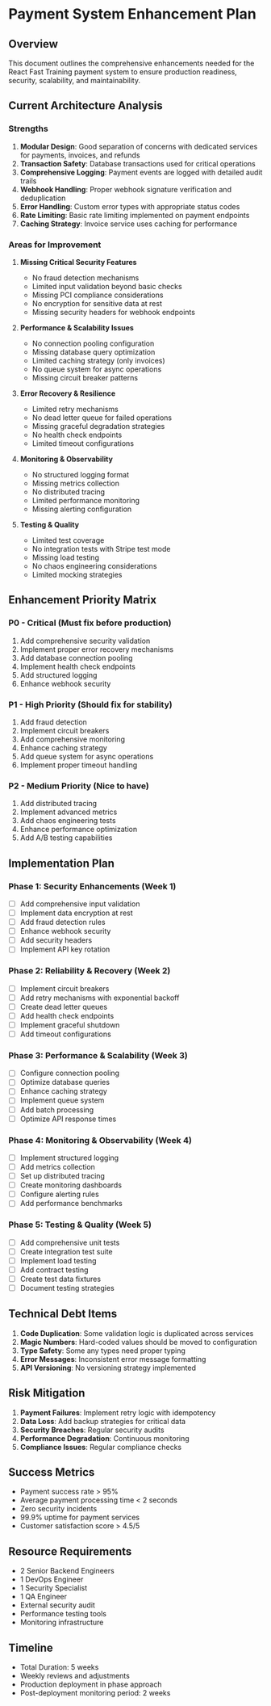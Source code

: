 # Payment System Enhancement Plan

## Overview
This document outlines the comprehensive enhancements needed for the React Fast Training payment system to ensure production readiness, security, scalability, and maintainability.

## Current Architecture Analysis

### Strengths
1. **Modular Design**: Good separation of concerns with dedicated services for payments, invoices, and refunds
2. **Transaction Safety**: Database transactions used for critical operations
3. **Comprehensive Logging**: Payment events are logged with detailed audit trails
4. **Webhook Handling**: Proper webhook signature verification and deduplication
5. **Error Handling**: Custom error types with appropriate status codes
6. **Rate Limiting**: Basic rate limiting implemented on payment endpoints
7. **Caching Strategy**: Invoice service uses caching for performance

### Areas for Improvement
1. **Missing Critical Security Features**
   - No fraud detection mechanisms
   - Limited input validation beyond basic checks
   - Missing PCI compliance considerations
   - No encryption for sensitive data at rest
   - Missing security headers for webhook endpoints

2. **Performance & Scalability Issues**
   - No connection pooling configuration
   - Missing database query optimization
   - Limited caching strategy (only invoices)
   - No queue system for async operations
   - Missing circuit breaker patterns

3. **Error Recovery & Resilience**
   - Limited retry mechanisms
   - No dead letter queue for failed operations
   - Missing graceful degradation strategies
   - No health check endpoints
   - Limited timeout configurations

4. **Monitoring & Observability**
   - No structured logging format
   - Missing metrics collection
   - No distributed tracing
   - Limited performance monitoring
   - Missing alerting configuration

5. **Testing & Quality**
   - Limited test coverage
   - No integration tests with Stripe test mode
   - Missing load testing
   - No chaos engineering considerations
   - Limited mocking strategies

## Enhancement Priority Matrix

### P0 - Critical (Must fix before production)
1. Add comprehensive security validation
2. Implement proper error recovery mechanisms
3. Add database connection pooling
4. Implement health check endpoints
5. Add structured logging
6. Enhance webhook security

### P1 - High Priority (Should fix for stability)
1. Add fraud detection
2. Implement circuit breakers
3. Add comprehensive monitoring
4. Enhance caching strategy
5. Add queue system for async operations
6. Implement proper timeout handling

### P2 - Medium Priority (Nice to have)
1. Add distributed tracing
2. Implement advanced metrics
3. Add chaos engineering tests
4. Enhance performance optimization
5. Add A/B testing capabilities

## Implementation Plan

### Phase 1: Security Enhancements (Week 1)
- [ ] Add comprehensive input validation
- [ ] Implement data encryption at rest
- [ ] Add fraud detection rules
- [ ] Enhance webhook security
- [ ] Add security headers
- [ ] Implement API key rotation

### Phase 2: Reliability & Recovery (Week 2)
- [ ] Implement circuit breakers
- [ ] Add retry mechanisms with exponential backoff
- [ ] Create dead letter queues
- [ ] Add health check endpoints
- [ ] Implement graceful shutdown
- [ ] Add timeout configurations

### Phase 3: Performance & Scalability (Week 3)
- [ ] Configure connection pooling
- [ ] Optimize database queries
- [ ] Enhance caching strategy
- [ ] Implement queue system
- [ ] Add batch processing
- [ ] Optimize API response times

### Phase 4: Monitoring & Observability (Week 4)
- [ ] Implement structured logging
- [ ] Add metrics collection
- [ ] Set up distributed tracing
- [ ] Create monitoring dashboards
- [ ] Configure alerting rules
- [ ] Add performance benchmarks

### Phase 5: Testing & Quality (Week 5)
- [ ] Add comprehensive unit tests
- [ ] Create integration test suite
- [ ] Implement load testing
- [ ] Add contract testing
- [ ] Create test data fixtures
- [ ] Document testing strategies

## Technical Debt Items
1. **Code Duplication**: Some validation logic is duplicated across services
2. **Magic Numbers**: Hard-coded values should be moved to configuration
3. **Type Safety**: Some any types need proper typing
4. **Error Messages**: Inconsistent error message formatting
5. **API Versioning**: No versioning strategy implemented

## Risk Mitigation
1. **Payment Failures**: Implement retry logic with idempotency
2. **Data Loss**: Add backup strategies for critical data
3. **Security Breaches**: Regular security audits
4. **Performance Degradation**: Continuous monitoring
5. **Compliance Issues**: Regular compliance checks

## Success Metrics
- Payment success rate > 95%
- Average payment processing time < 2 seconds
- Zero security incidents
- 99.9% uptime for payment services
- Customer satisfaction score > 4.5/5

## Resource Requirements
- 2 Senior Backend Engineers
- 1 DevOps Engineer
- 1 Security Specialist
- 1 QA Engineer
- External security audit
- Performance testing tools
- Monitoring infrastructure

## Timeline
- Total Duration: 5 weeks
- Weekly reviews and adjustments
- Production deployment in phase approach
- Post-deployment monitoring period: 2 weeks